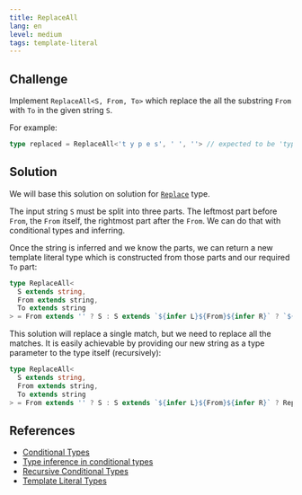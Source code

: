 ```yaml
---
title: ReplaceAll
lang: en
level: medium
tags: template-literal
---
```


## Challenge

Implement `ReplaceAll<S, From, To>` which replace the all the substring `From` with `To` in the given string `S`.

For example:

```ts
type replaced = ReplaceAll<'t y p e s', ' ', ''> // expected to be 'types'
```

## Solution

We will base this solution on solution for [`Replace`](./medium-replace.md) type.

The input string `S` must be split into three parts.
The leftmost part before `From`, the `From` itself, the rightmost part after the `From`.
We can do that with conditional types and inferring.

Once the string is inferred and we know the parts, we can return a new template literal type which is constructed from those parts and our required `To` part:

```ts
type ReplaceAll<
  S extends string,
  From extends string,
  To extends string
> = From extends '' ? S : S extends `${infer L}${From}${infer R}` ? `${L}${To}${R}` : S;
```

This solution will replace a single match, but we need to replace all the matches.
It is easily achievable by providing our new string as a type parameter to the type itself (recursively):

```ts
type ReplaceAll<
  S extends string,
  From extends string,
  To extends string
> = From extends '' ? S : S extends `${infer L}${From}${infer R}` ? ReplaceAll<`${L}${To}${R}`, From, To> : S;
```

## References

- [Conditional Types](https://www.typescriptlang.org/docs/handbook/advanced-types.html#conditional-types)
- [Type inference in conditional types](https://www.typescriptlang.org/docs/handbook/advanced-types.html#type-inference-in-conditional-types)
- [Recursive Conditional Types](https://www.typescriptlang.org/docs/handbook/release-notes/typescript-4-1.html#recursive-conditional-types)
- [Template Literal Types](https://www.typescriptlang.org/docs/handbook/release-notes/typescript-4-1.html#template-literal-types)
